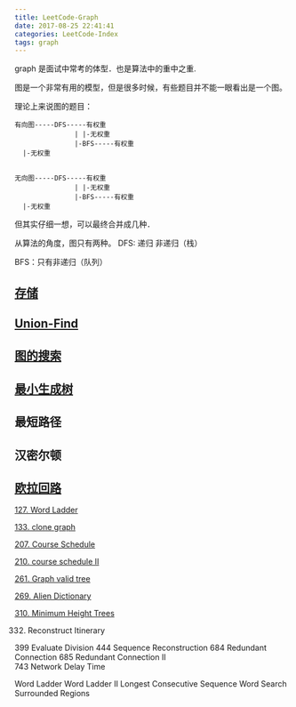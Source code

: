 ```yaml
---
title: LeetCode-Graph
date: 2017-08-25 22:41:41
categories: LeetCode-Index
tags: graph
---
```


graph 是面试中常考的体型．也是算法中的重中之重.

图是一个非常有用的模型，但是很多时候，有些题目并不能一眼看出是一个图。


理论上来说图的题目：

```text
有向图-----DFS-----有权重
               | |-无权重
               |-BFS-----有权重
  |-无权重


无向图-----DFS-----有权重
               | |-无权重
               |-BFS-----有权重
  |-无权重
```

但其实仔细一想，可以最终合并成几种．

从算法的角度，图只有两种。
DFS:
递归
非递归（栈）

BFS：只有非递归（队列）

## [存储](http://www.wayne.ink/2017/12/26/Algorithm/Graph-Stroage/)

## [Union-Find](http://www.wayne.ink/2017/09/15/LeetCode/LeetCode-Union-Find/)

## [图的搜索](http://www.wayne.ink/2017/12/26/Algorithm/Graph-Search/)

## [最小生成树](http://www.wayne.ink/2017/12/26/Algorithm/Minimum-Spanning-Tree/)

## 最短路径

## 汉密尔顿

## [欧拉回路](http://www.wayne.ink/2018/01/09/Algorithm/Euler-Circuit/)

[127. Word Ladder](http://www.wayne.ink/2017/12/26/LeetCode/0127-Word-Ladder/)

[133. clone graph](http://www.wayne.ink/2017/12/26/LeetCode/0133-Clone-Graph/)


[207. Course Schedule](http://www.wayne.ink/2017/12/26/LeetCode/0207-Course-Schedule/)

[210. course schedule II](http://www.wayne.ink/2017/12/26/LeetCode/0210-Course-Schedule-II/)

[261. Graph valid tree](http://www.wayne.ink/2017/12/26/LeetCode/0261-Graph-Valid-Tree/)

[269. Alien Dictionary](http://www.wayne.ink/2017/12/26/LeetCode/0269-Alien-Dictionary/)

[310. Minimum Height Trees](http://www.wayne.ink/2017/12/26/LeetCode/0310-Minimum-Height-Trees/)

332. Reconstruct Itinerary

399  Evaluate Division 
444  Sequence Reconstruction
684  Redundant Connection
685  Redundant Connection II  
743  Network Delay Time

Word Ladder
Word Ladder II
Longest Consecutive Sequence
Word Search
Surrounded Regions

